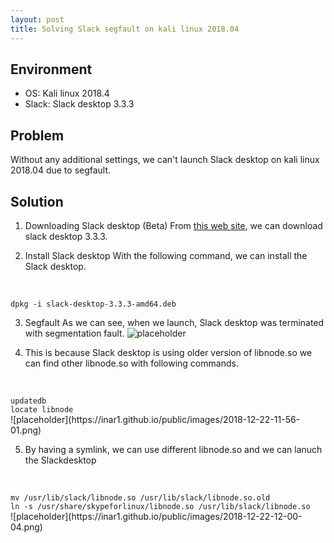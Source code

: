 ```yaml
---
layout: post
title: Solving Slack segfault on kali linux 2018.04
---
```


## Environment
* OS: Kali linux 2018.4
* Slack: Slack desktop 3.3.3

## Problem
Without any additional settings, we can't launch Slack desktop on kali linux 2018.04 due to segfault.

## Solution
1. Downloading Slack desktop (Beta)
From <a href="https://slack.com/downloads/linux">this web site</a>, we can download slack desktop 3.3.3.

2. Install Slack desktop
With the following command, we can install the Slack desktop.
<br>
<code>
dpkg -i slack-desktop-3.3.3-amd64.deb
</code>

3. Segfault
As we can see, when we launch, Slack desktop was terminated with segmentation fault.
![placeholder](https://inar1.github.io/public/images/2018-12-22-11-38-21.png)

4. This is because Slack desktop is using older version of libnode.so
we can find other libnode.so with following commands.
<br>
<code>
updatedb
locate libnode
</code>
![placeholder](https://inar1.github.io/public/images/2018-12-22-11-56-01.png)  


5. By having a symlink, we can use different libnode.so and we can lanuch the Slackdesktop
<br>
<code>
mv /usr/lib/slack/libnode.so /usr/lib/slack/libnode.so.old
ln -s /usr/share/skypeforlinux/libnode.so /usr/lib/slack/libnode.so
</code>
![placeholder](https://inar1.github.io/public/images/2018-12-22-12-00-04.png)  


